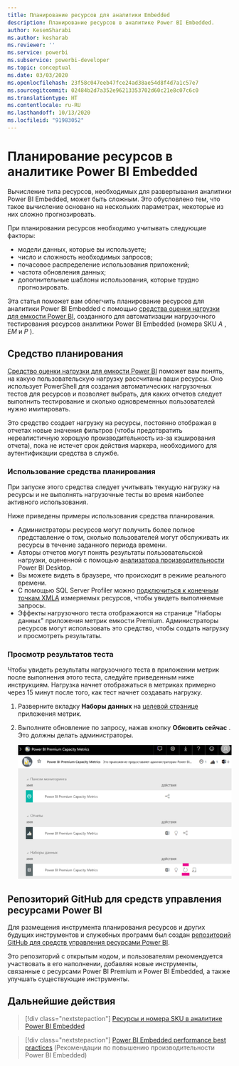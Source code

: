 ```yaml
---
title: Планирование ресурсов для аналитики Embedded
description: Планирование ресурсов в аналитике Power BI Embedded.
author: KesemSharabi
ms.author: kesharab
ms.reviewer: ''
ms.service: powerbi
ms.subservice: powerbi-developer
ms.topic: conceptual
ms.date: 03/03/2020
ms.openlocfilehash: 23f58c047eeb47fce24ad38ae54d8f4d7a1c57e7
ms.sourcegitcommit: 02484b2d7a352e96213353702d60c21e8c07c6c0
ms.translationtype: HT
ms.contentlocale: ru-RU
ms.lasthandoff: 10/13/2020
ms.locfileid: "91983052"
---
```

# <a name="capacity-planning-in-power-bi-embedded-analytics"></a>Планирование ресурсов в аналитике Power BI Embedded

Вычисление типа ресурсов, необходимых для развертывания аналитики Power BI Embedded, может быть сложным. Это обусловлено тем, что такое вычисление основано на нескольких параметрах, некоторые из них сложно прогнозировать.

При планировании ресурсов необходимо учитывать следующие факторы:

* модели данных, которые вы используете;
* число и сложность необходимых запросов;
* почасовое распределение использования приложений;
* частота обновления данных;
* дополнительные шаблоны использования, которые трудно прогнозировать.

Эта статья поможет вам облегчить планирование ресурсов для аналитики Power BI Embedded с помощью [средства оценки нагрузки для емкости Power BI](https://github.com/microsoft/PowerBI-Tools-For-Capacities/tree/master/LoadTestingPowerShellTool/), созданного для автоматизации нагрузочного тестирования ресурсов аналитики Power BI Embedded (номера SKU *A* , *EM* и *P* ).

## <a name="planning-tool"></a>Средство планирования

 [Средство оценки нагрузки для емкости Power BI](https://github.com/microsoft/PowerBI-Tools-For-Capacities/tree/master/LoadTestingPowerShellTool/) поможет вам понять, на какую пользовательскую нагрузку рассчитаны ваши ресурсы. Оно использует PowerShell для создания автоматических нагрузочных тестов для ресурсов и позволяет выбрать, для каких отчетов следует выполнить тестирование и сколько одновременных пользователей нужно имитировать.

Это средство создает нагрузку на ресурсы, постоянно отображая в отчетах новые значения фильтров (чтобы предотвратить нереалистичную хорошую производительность из-за кэширования отчета), пока не истечет срок действия маркера, необходимого для аутентификации средства в службе.

### <a name="using-the-planning-tool"></a>Использование средства планирования

При запуске этого средства следует учитывать текущую нагрузку на ресурсы и не выполнять нагрузочные тесты во время наиболее активного использования.

Ниже приведены примеры использования средства планирования.

* Администраторы ресурсов могут получить более полное представление о том, сколько пользователей могут обслуживать их ресурсы в течение заданного периода времени.
* Авторы отчетов могут понять результаты пользовательской нагрузки, оцененной с помощью [анализатора производительности](../../create-reports/desktop-performance-analyzer.md) Power BI Desktop.
* Вы можете видеть в браузере, что происходит в режиме реального времени.
* С помощью SQL Server Profiler можно [подключиться к конечным точкам XMLA](https://powerbi.microsoft.com/blog/power-bi-open-platform-connectivity-with-xmla-endpoints-public-preview/) измеряемых ресурсов, чтобы увидеть выполняемые запросы.
* Эффекты нагрузочного теста отображаются на странице "Наборы данных" приложения метрик емкости Premium. Администраторы ресурсов могут использовать это средство, чтобы создать нагрузку и просмотреть результаты.

### <a name="reviewing-the-test-results"></a>Просмотр результатов теста

Чтобы увидеть результаты нагрузочного теста в приложении метрик после выполнения этого теста, следуйте приведенным ниже инструкциям. Нагрузка начнет отображаться в метриках примерно через 15 минут после того, как тест начнет создавать нагрузку.

1. Разверните вкладку **Наборы данных** на [целевой странице](../../admin/service-admin-premium-monitor-capacity.md) приложения метрик.
2. Выполните обновление по запросу, нажав кнопку **Обновить сейчас** . Это должны делать администраторы.

    ![Метрики емкости Power BI Premium](media/embedded-capacity-planning/embedded-capacity-planning.png)

## <a name="power-bi-capacity-tools-github-repository"></a>Репозиторий GitHub для средств управления ресурсами Power BI

Для размещения инструмента планирования ресурсов и других будущих инструментов и служебных программ был создан [репозиторий GitHub для средств управления ресурсами Power BI](https://github.com/microsoft/PowerBI-Tools-For-Capacities).

Это репозиторий с открытым кодом, и пользователям рекомендуется участвовать в его наполнении, добавляя новые инструменты, связанные с ресурсами Power BI Premium и Power BI Embedded, а также улучшать существующие инструменты.

## <a name="next-steps"></a>Дальнейшие действия

> [!div class="nextstepaction"]
>[Ресурсы и номера SKU в аналитике Power BI Embedded](embedded-capacity.md)

> [!div class="nextstepaction"]
>[Power BI Embedded performance best practices](embedded-performance-best-practices.md) (Рекомендации по повышению производительности Power BI Embedded)